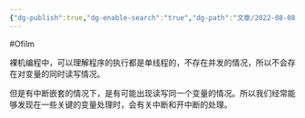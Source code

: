 ```yaml
---
{"dg-publish":true,"dg-enable-search":"true","dg-path":"文章/2022-08-08 裸机编程中开关中断的作用.md","permalink":"/文章/2022-08-08 裸机编程中开关中断的作用/","dgEnableSearch":"true","dgPassFrontmatter":true,"created":"2023-02-10T23:11:47.000+08:00","updated":"2023-11-14T13:36:05.997+08:00"}
---
```


#Ofilm 

裸机编程中，可以理解程序的执行都是单线程的，不存在并发的情况，所以不会存在对变量的同时读写情况。

但是有中断嵌套的情况下，是有可能出现读写同一个变量的情况。所以我们经常能够发现在一些关键的变量处理时，会有关中断和开中断的处理。